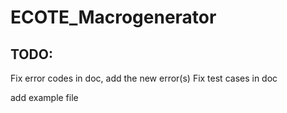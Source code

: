 # ECOTE_Macrogenerator
## TODO:
Fix error codes in doc, add the new error(s)
Fix test cases in doc

add example file